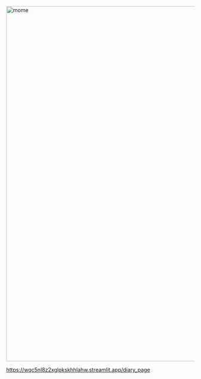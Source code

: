 <img width="949" alt="mome" src="https://github.com/seojinng/MOME/assets/113421098/eb4efb04-c44e-4dcc-af55-8067c9ccee15">


https://wqc5nl8z2xglpkskhhlahw.streamlit.app/diary_page
